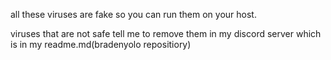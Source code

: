 all these viruses are fake so you can run them on your host.

viruses that are not safe tell me to remove them in my discord server which is in my readme.md(bradenyolo repositiory)
